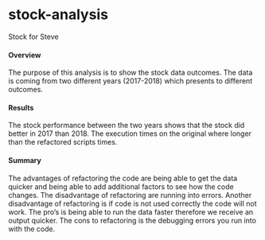 # stock-analysis
Stock for Steve  


#### Overview 
The purpose of this analysis is to show the stock data outcomes. The data is coming from two different years (2017-2018) which presents to different outcomes. 

#### Results

The stock performance between the two years shows that the stock did better in 2017 than 2018. The execution times on the original where longer than the refactored scripts times. 

#### Summary 

The advantages of refactoring the code are being able to get the data quicker and being able to add additional factors to see how the code changes. The disadvantage of refactoring are running into errors. Another disadvantage of refactoring is if code is not used correctly the code will not work.
The pro’s is being able to run the data faster therefore we receive an output quicker. The cons to refactoring is the debugging errors you run into with the code. 


